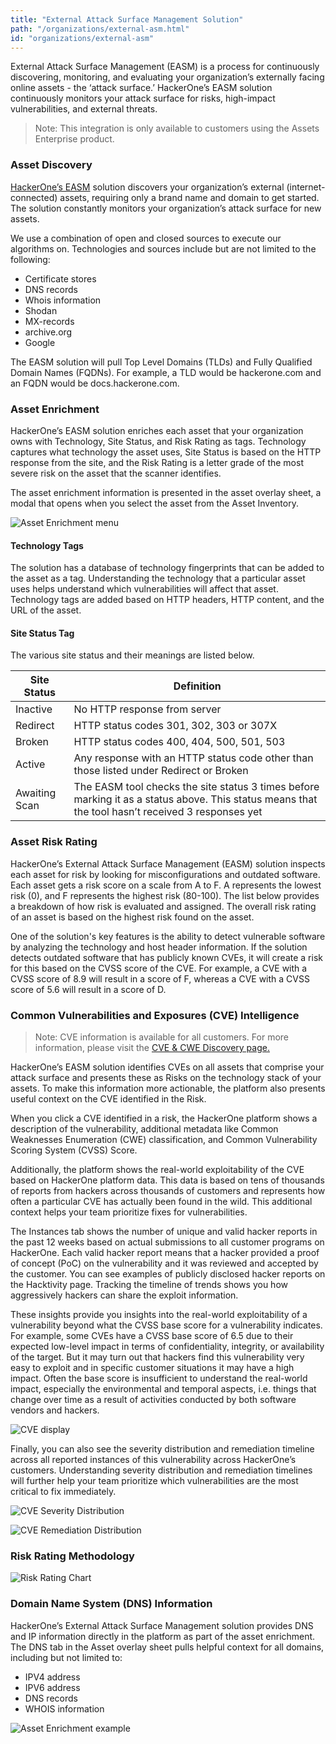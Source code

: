 ```yaml
---
title: "External Attack Surface Management Solution"
path: "/organizations/external-asm.html"
id: "organizations/external-asm"
---
```


External Attack Surface Management (EASM) is a process for continuously discovering, monitoring, and evaluating your organization’s externally facing online assets - the ‘attack surface.’ HackerOne’s EASM solution continuously monitors your attack surface for risks, high-impact vulnerabilities, and external threats.

>Note: This integration is only available to customers using the Assets Enterprise product.

### Asset Discovery
[HackerOne’s EASM](https://www.hackerone.com/product/attack-surface-management) solution discovers your organization’s external (internet-connected) assets, requiring only a brand name and domain to get started. The solution constantly monitors your organization’s attack surface for new assets.

We use a combination of open and closed sources to execute our algorithms on. Technologies and sources include but are not limited to the following:
* Certificate stores
* DNS records
* Whois information
* Shodan
* MX-records
* archive.org
* Google

The EASM solution will pull Top Level Domains (TLDs) and Fully Qualified Domain Names (FQDNs). For example, a TLD would be hackerone.com and an FQDN would be docs.hackerone.com.

### Asset Enrichment
HackerOne’s EASM solution enriches each asset that your organization owns with Technology, Site Status, and Risk Rating as tags. Technology captures what technology the asset uses, Site Status is based on the HTTP response from the site, and the Risk Rating is a letter grade of the most severe risk on the asset that the scanner identifies.

The asset enrichment information is presented in the asset overlay sheet, a modal that opens when you select the asset from the Asset Inventory.

![Asset Enrichment menu](/images/external-asm-1.png)

#### Technology Tags
The solution has a database of technology fingerprints that can be added to the asset as a tag. Understanding the technology that a particular asset uses helps understand which vulnerabilities will affect that asset. Technology tags are added based on HTTP headers, HTTP content, and the URL of the asset.

#### Site Status Tag
The various site status and their meanings are listed below.

Site Status | Definition
----------- | -------------
Inactive | No HTTP response from server
Redirect | HTTP status codes 301, 302, 303 or 307X
Broken | HTTP status codes 400, 404, 500, 501, 503
Active | Any response with an HTTP status code other than those listed under Redirect or Broken
Awaiting Scan | The EASM tool checks the site status 3 times before marking it as a status above. This status means that the tool hasn’t received 3 responses yet

### Asset Risk Rating
HackerOne’s External Attack Surface Management (EASM) solution inspects each asset for risk by looking for misconfigurations and outdated software. Each asset gets a risk score on a scale from A to F. A represents the lowest risk (0), and F represents the highest risk (80-100). The list below provides a breakdown of how risk is evaluated and assigned. The overall risk rating of an asset is based on the highest risk found on the asset.

One of the solution's key features is the ability to detect vulnerable software by analyzing the technology and host header information. If the solution detects outdated software that has publicly known CVEs, it will create a risk for this based on the CVSS score of the CVE. For example, a CVE with a CVSS score of 8.9 will result in a score of F, whereas a CVE with a CVSS score of 5.6 will result in a score of D.

### Common Vulnerabilities and Exposures (CVE) Intelligence
>Note: CVE information is available for all customers. For more information, please visit the [CVE & CWE Discovery page.](/organizations/cve-cwe-discovery.html)

HackerOne’s EASM solution identifies CVEs on all assets that comprise your attack surface and presents these as Risks on the technology stack of your assets. To make this information more actionable, the platform also presents useful context on the CVE identified in the Risk. 

When you click a CVE identified in a risk, the HackerOne platform shows a description of the vulnerability, additional metadata like Common Weaknesses Enumeration (CWE) classification, and Common Vulnerability Scoring System (CVSS) Score.

Additionally, the platform shows the real-world exploitability of the CVE based on HackerOne platform data. This data is based on tens of thousands of reports from hackers across thousands of customers and represents how often a particular CVE has actually been found in the wild. This additional context helps your team prioritize fixes for vulnerabilities. 

The Instances tab shows the number of unique and valid hacker reports in the past 12 weeks based on actual submissions to all customer programs on HackerOne. Each valid hacker report means that a hacker provided a proof of concept (PoC) on the vulnerability and it was reviewed and accepted by the customer. You can see examples of publicly disclosed hacker reports on the Hacktivity page. Tracking the timeline of trends shows you how aggressively hackers can share the exploit information. 

These insights provide you insights into the real-world exploitability of a vulnerability beyond what the CVSS base score for a vulnerability indicates. For example, some CVEs have a CVSS base score of 6.5 due to their expected low-level impact in terms of confidentiality, integrity, or availability of the target. But it may turn out that hackers find this vulnerability very easy to exploit and in specific customer situations it may have a high impact. Often the base score is insufficient to understand the real-world impact, especially the environmental and temporal aspects, i.e. things that change over time as a result of activities conducted by both software vendors and hackers. 

![CVE display](/images/external-asm-2.png)

Finally, you can also see the severity distribution and remediation timeline across all reported instances of this vulnerability across HackerOne’s customers. Understanding severity distribution and remediation timelines will further help your team prioritize which vulnerabilities are the most critical to fix immediately.

![CVE Severity Distribution](/images/external-asm-3.png)

![CVE Remediation Distribution](/images/external-asm-4.png)

### Risk Rating Methodology

![Risk Rating Chart](/images/external-asm-5.png)

### Domain Name System (DNS) Information
HackerOne’s External Attack Surface Management solution provides DNS and IP information directly in the platform as part of the asset enrichment. The DNS tab in the Asset overlay sheet pulls helpful context for all domains, including but not limited to:
* IPV4 address
* IPV6 address
* DNS records
* WHOIS information

![Asset Enrichment example](/images/external-asm-6.png)
